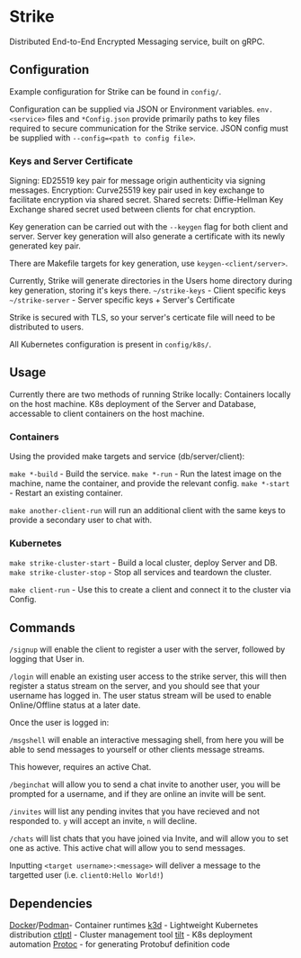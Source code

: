 # Strike
Distributed End-to-End Encrypted Messaging service, built on gRPC.

## Configuration

Example configuration for Strike can be found in `config/`.

Configuration can be supplied via JSON or Environment variables.
`env.<service>` files and `*Config.json` provide primarily paths to key files required to secure communication for the Strike service.
JSON config must be supplied with `--config=<path to config file>`.

### Keys and Server Certificate
Signing: ED25519 key pair for message origin authenticity via signing messages.
Encryption: Curve25519 key pair used in key exchange to facilitate encryption via shared secret.
Shared secrets: Diffie-Hellman Key Exchange shared secret used between clients for chat encryption.

Key generation can be carried out with the `--keygen` flag for both client and server.
Server key generation will also generate a certificate with its newly generated key pair.

There are Makefile targets for key generation, use `keygen-<client/server>`.

Currently, Strike will generate directories in the Users home directory during key generation, storing it's keys there.
`~/strike-keys` - Client specific keys
`~/strike-server` - Server specific keys + Server's Certificate

Strike is secured with TLS, so your server's certicate file will need to be distributed to users.

All Kubernetes configuration is present in `config/k8s/`.

## Usage

Currently there are two methods of running Strike locally:
Containers locally on the host machine.
K8s deployment of the Server and Database, accessable to client containers on the host machine.

### Containers

Using the provided make targets and service (db/server/client):

`make *-build` - Build the service.
`make *-run` - Run the latest image on the machine, name the container, and provide the relevant config.
`make *-start` - Restart an existing container.

`make another-client-run` will run an additional client with the same keys to provide a secondary user to chat with.

### Kubernetes

`make strike-cluster-start` - Build a local cluster, deploy Server and DB.
`make strike-cluster-stop` - Stop all services and teardown the cluster.

`make client-run` - Use this to create a client and connect it to the cluster via Config.

## Commands

`/signup` will enable the client to register a user with the server, followed by logging that User in.

`/login` will enable an existing user access to the strike server, this will then register a status stream on the server, and you should see that your username has logged in. The user status stream will be used to enable Online/Offline status at a later date.

Once the user is logged in:

`/msgshell` will enable an interactive messaging shell, from here you will be able to send messages to yourself or other clients message streams.

This however, requires an active Chat.

`/beginchat` will allow you to send a chat invite to another user, you will be prompted for a username, and if they are online an invite will be sent.

`/invites` will list any pending invites that you have recieved and not responded to. `y` will accept an invite, `n` will decline.

`/chats` will list chats that you have joined via Invite, and will allow you to set one as active. This active chat will allow you to send messages.

Inputting `<target username>:<message>` will deliver a message to the targetted user (i.e. `client0:Hello World!`)

## Dependencies
[Docker](https://www.docker.com)/[Podman](https://podman.io)- Container runtimes
[k3d](https://k3d.io) - Lightweight Kubernetes distribution
[ctlptl](https://github.com/tilt-dev/ctlptl) - Cluster management tool
[tilt](https://tilt.dev) - K8s deployment automation
[Protoc](https://grpc.io/docs/protoc-installation/) - for generating Protobuf definition code

